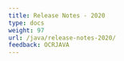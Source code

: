 ```yaml
---
title: Release Notes - 2020
type: docs
weight: 97
url: /java/release-notes-2020/
feedback: OCRJAVA
---
```

